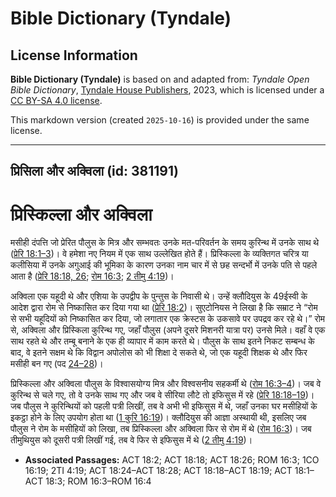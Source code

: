 # Bible Dictionary (Tyndale)

## License Information

**Bible Dictionary (Tyndale)** is based on and adapted from: _Tyndale Open Bible Dictionary_, [Tyndale House Publishers](https://tyndaleopenresources.com/), 2023, which is licensed under a [CC BY-SA 4.0 license](https://creativecommons.org/licenses/by-sa/4.0/legalcode.en).

This markdown version (created `2025-10-16`) is provided under the same license.



--------------------------------

## प्रिसिला और अक्विला (id: 381191)

प्रिस्किल्ला और अक्विला
=======================

मसीही दंपत्ति जो प्रेरित पौलुस के मित्र और सम्भवतः उनके मत\-परिवर्तन के समय कुरिन्थ में उनके साथ थे ([प्रेरि 18:1–3](https://ref.ly/Acts18:1-Acts18:3))। वे हमेशा नए नियम में एक साथ उल्लेखित होते हैं। प्रिस्किल्ला के व्यक्तिगत चरित्र या कलीसिया में उनके अगुआई की भूमिका के कारण उनका नाम चार में से छह सन्दर्भो में उनके पति से पहले आता है ([प्रेरि 18:18, 26](https://ref.ly/Acts18:18,Acts18:26); [रोम 16:3](https://ref.ly/Rom16:3); [2 तीमु 4:19](https://ref.ly/2Tim4:19))।

अक्विला एक यहूदी थे और एशिया के उपद्वीप के पुन्तुस के निवासी थे। उन्हें क्लौदियुस के 49ईस्वी के आदेश द्वारा रोम से निष्कासित कर दिया गया था ([प्रेरि 18:2](https://ref.ly/Acts18:2))। सुएटोनियस ने लिखा है कि सम्राट ने “रोम से सभी यहूदियों को निष्कासित कर दिया, जो लगातार एक क्रेस्टस के उकसावे पर उपद्रव कर रहे थे।” रोम से, अक्विला और प्रिस्किला कुरिन्थ गए, जहाँ पौलुस (अपने दूसरे मिशनरी यात्रा पर) उनसे मिले। वहाँ वे एक साथ रहते थे और तम्बू बनाने के एक ही व्यापार में काम करते थे। पौलुस के साथ इतने निकट सम्बन्ध के बाद, वे इतने सक्षम थे कि विद्वान अपोलोस को भी शिक्षा दे सकते थे, जो एक यहूदी शिक्षक थे और फिर मसीही बन गए (पद [24–28](https://ref.ly/Acts18:24-Acts18:28))।

प्रिस्किल्ला और अक्विला पौलुस के विश्वासयोग्य मित्र और विश्वसनीय सहकर्मी थे ([रोम 16:3–4](https://ref.ly/Rom16:3-Rom16:4))। जब वे कुरिन्थ से चले गए, तो वे उनके साथ गए और जब वे सीरिया लौटे तो इफिसुस में रहे ([प्रेरि 18:18–19](https://ref.ly/Acts18:18-Acts18:19))। जब पौलुस ने कुरिन्थियों को पहली पत्री लिखीं, तब वे अभी भी इफिसुस में थे, जहाँ उनका घर मसीहियों के इकट्ठा होने के लिए उपयोग होता था ([1 कुरि 16:19](https://ref.ly/1Cor16:19))। क्लौदियुस की आज्ञा अस्थायी थी, इसलिए जब पौलुस ने रोम के मसीहियों को लिखा, तब प्रिस्किल्ला और अक्विला फिर से रोम में थे ([रोम 16:3](https://ref.ly/Rom16:3))। जब तीमुथियुस को दूसरी पत्री लिखीं गई, तब वे फिर से इफिसुस में थे ([2 तीमु 4:19](https://ref.ly/2Tim4:19))।

* **Associated Passages:** ACT 18:2; ACT 18:18; ACT 18:26; ROM 16:3; 1CO 16:19; 2TI 4:19; ACT 18:24–ACT 18:28; ACT 18:18–ACT 18:19; ACT 18:1–ACT 18:3; ROM 16:3–ROM 16:4

